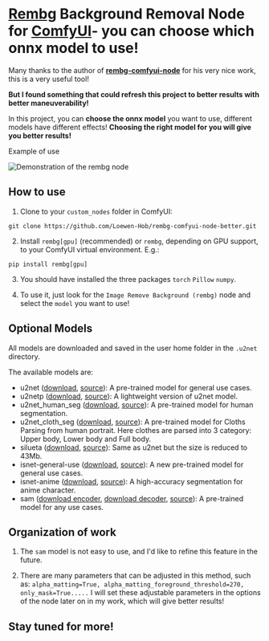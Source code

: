# [Rembg](https://github.com/danielgatis/rembg) Background Removal Node for [ComfyUI](https://github.com/comfyanonymous/ComfyUI)- you can choose which onnx model to use!

Many thanks to the author of **[rembg-comfyui-node](https://github.com/Jcd1230/rembg-comfyui-node)** for his very nice work, this is a very useful tool! 

**But I found something that could refresh this project to better results with better maneuverability!**

In this project, you can **choose the onnx model** you want to use, different models have different effects! **Choosing the right model for you will give you better results!**

Example of use

![Demonstration of the rembg node](picture/show.png)


## How to use

1. Clone to your `custom_nodes` folder in ComfyUI:

```
git clone https://github.com/Loewen-Hob/rembg-comfyui-node-better.git
```

2. Install `rembg[gpu]` (recommended) or `rembg`, depending on GPU support, to your ComfyUI virtual environment. E.g.:

```
pip install rembg[gpu]
```

3. You should have installed the three packages `torch` `Pillow` `numpy`.

4. To use it, just look for the `Image Remove Background (rembg)` node and select the `model` you want to use!


## Optional Models

All models are downloaded and saved in the user home folder in the `.u2net` directory.

The available models are:

- u2net ([download](https://github.com/danielgatis/rembg/releases/download/v0.0.0/u2net.onnx), [source](https://github.com/xuebinqin/U-2-Net)): A pre-trained model for general use cases.
- u2netp ([download](https://github.com/danielgatis/rembg/releases/download/v0.0.0/u2netp.onnx), [source](https://github.com/xuebinqin/U-2-Net)): A lightweight version of u2net model.
- u2net_human_seg ([download](https://github.com/danielgatis/rembg/releases/download/v0.0.0/u2net_human_seg.onnx), [source](https://github.com/xuebinqin/U-2-Net)): A pre-trained model for human segmentation.
- u2net_cloth_seg ([download](https://github.com/danielgatis/rembg/releases/download/v0.0.0/u2net_cloth_seg.onnx), [source](https://github.com/levindabhi/cloth-segmentation)): A pre-trained model for Cloths Parsing from human portrait. Here clothes are parsed into 3 category: Upper body, Lower body and Full body.
- silueta ([download](https://github.com/danielgatis/rembg/releases/download/v0.0.0/silueta.onnx), [source](https://github.com/xuebinqin/U-2-Net/issues/295)): Same as u2net but the size is reduced to 43Mb.
- isnet-general-use ([download](https://github.com/danielgatis/rembg/releases/download/v0.0.0/isnet-general-use.onnx), [source](https://github.com/xuebinqin/DIS)): A new pre-trained model for general use cases.
- isnet-anime ([download](https://github.com/danielgatis/rembg/releases/download/v0.0.0/isnet-anime.onnx), [source](https://github.com/SkyTNT/anime-segmentation)): A high-accuracy segmentation for anime character.
- sam ([download encoder](https://github.com/danielgatis/rembg/releases/download/v0.0.0/vit_b-encoder-quant.onnx), [download decoder](https://github.com/danielgatis/rembg/releases/download/v0.0.0/vit_b-decoder-quant.onnx), [source](https://github.com/facebookresearch/segment-anything)): A pre-trained model for any use cases.


## Organization of work

1. The `sam` model is not easy to use, and I'd like to refine this feature in the future.

2. There are many parameters that can be adjusted in this method, such as: `alpha_matting=True, alpha_matting_foreground_threshold=270, only_mask=True.....`
   I will set these adjustable parameters in the options of the node later on in my work, which will give better results!

## Stay tuned for more!
